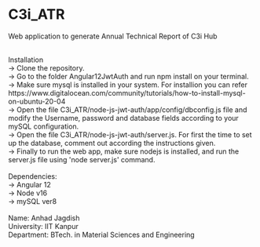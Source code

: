 # C3i_ATR
Web application to generate Annual Technical Report of C3i Hub

<br>
Installation<br>
-> Clone the repository.<br>
-> Go to the folder Angular12JwtAuth and run npm install on your terminal.<br>
-> Make sure mysql is installed in your system. For installion you can refer https://www.digitalocean.com/community/tutorials/how-to-install-mysql-on-ubuntu-20-04<br>
-> Open the file C3i_ATR/node-js-jwt-auth/app/config/dbconfig.js file and modify the Username, password and database fields according to your mySQL configuration.<br>
-> Open the file C3i_ATR/node-js-jwt-auth/server.js. For first the time to set up the database, comment out according the instructions given.<br>
-> Finally to run the web app, make sure nodejs is installed, and run the server.js file using 'node server.js' command.<br>
<br>
Dependencies:<br>
-> Angular 12<br>
-> Node v16<br>
-> mySQL ver8<br><br>
Name: Anhad Jagdish<br>
University: IIT Kanpur<br>
Department: BTech. in Material Sciences and Engineering
